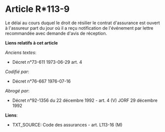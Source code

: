 # Article R*113-9

Le délai au cours duquel le droit de résilier le contrat d'assurance est ouvert à l'assureur part du jour où il a reçu
notification de l'événement par lettre recommandée avec demande d'avis de réception.

**Liens relatifs à cet article**

_Anciens textes_:

  - Décret n°73-611 1973-06-29 art. 4

_Codifié par_:

  - Décret n°76-667 1976-07-16

_Abrogé par_:

  - Décret n°92-1356 du 22 décembre 1992 - art. 4 (V) JORF 29 décembre 1992

**Liens**:

  - TXT_SOURCE: Code des assurances - art. L113-16 (M)
